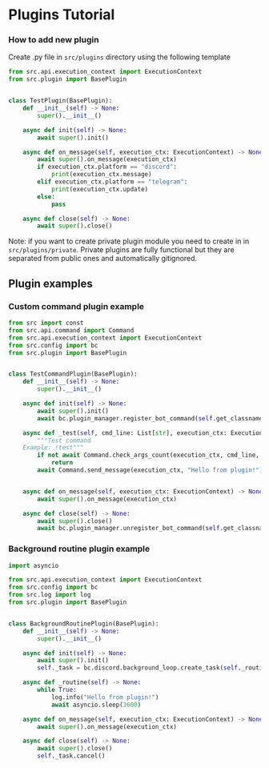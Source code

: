 # Plugins Tutorial

### How to add new plugin

Create .py file in `src/plugins` directory using the following template

```py
from src.api.execution_context import ExecutionContext
from src.plugin import BasePlugin


class TestPlugin(BasePlugin):
    def __init__(self) -> None:
        super().__init__()

    async def init(self) -> None:
        await super().init()

    async def on_message(self, execution_ctx: ExecutionContext) -> None:
        await super().on_message(execution_ctx)
        if execution_ctx.platform == "discord":
            print(execution_ctx.message)
        elif execution_ctx.platform == "telegram":
            print(execution_ctx.update)
        else:
            pass

    async def close(self) -> None:
        await super().close()
```

Note: if you want to create private plugin module you need to create in in `src/plugins/private`. Private plugins are fully functional but they are separated from public ones and automatically gitignored.

## Plugin examples

### Custom command plugin example

```py
from src import const
from src.api.command import Command
from src.api.execution_context import ExecutionContext
from src.config import bc
from src.plugin import BasePlugin


class TestCommandPlugin(BasePlugin):
    def __init__(self) -> None:
        super().__init__()

    async def init(self) -> None:
        await super().init()
        await bc.plugin_manager.register_bot_command(self.get_classname(), "test", const.Permission.USER, self._test)

    async def _test(self, cmd_line: List[str], execution_ctx: ExecutionContext) -> None:
        """Test command
    Example: !test"""
        if not await Command.check_args_count(execution_ctx, cmd_line, min=1):
            return
        await Command.send_message(execution_ctx, "Hello from plugin!")


    async def on_message(self, execution_ctx: ExecutionContext) -> None:
        await super().on_message(execution_ctx)

    async def close(self) -> None:
        await super().close()
        await bc.plugin_manager.unregister_bot_command(self.get_classname(), "test")
```


### Background routine plugin example

```py
import asyncio

from src.api.execution_context import ExecutionContext
from src.config import bc
from src.log import log
from src.plugin import BasePlugin


class BackgroundRoutinePlugin(BasePlugin):
    def __init__(self) -> None:
        super().__init__()

    async def init(self) -> None:
        await super().init()
        self._task = bc.discord.background_loop.create_task(self._routine())

    async def _routine(self) -> None:
        while True:
            log.info("Hello from plugin!")
            await asyncio.sleep(3600)

    async def on_message(self, execution_ctx: ExecutionContext) -> None:
        await super().on_message(execution_ctx)

    async def close(self) -> None:
        await super().close()
        self._task.cancel()
```
